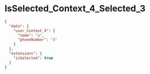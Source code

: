 # IsSelected_Context_4_Selected_3

```json
{
  "data": {
    "user_Context_4": {
      "name": "a",
      "phoneNumber": "d"
    }
  },
  "extensions": {
    "isSelected": true
  }
}
```
